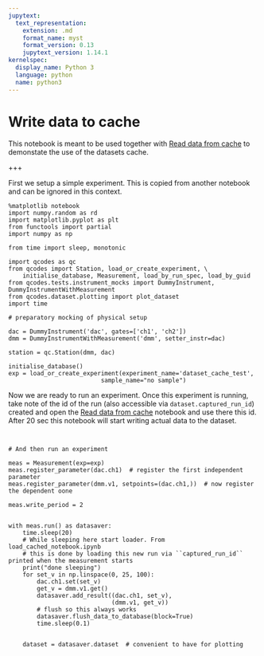 ```yaml
---
jupytext:
  text_representation:
    extension: .md
    format_name: myst
    format_version: 0.13
    jupytext_version: 1.14.1
kernelspec:
  display_name: Python 3
  language: python
  name: python3
---
```


# Write data to cache

This notebook is meant to be used together with [Read data from cache](./read_data_from_cache.ipynb) to demonstate the use of the datasets cache.

+++

First we setup a simple experiment. This is copied from another notebook and can be ignored in this context.

```{code-cell} ipython3
%matplotlib notebook
import numpy.random as rd
import matplotlib.pyplot as plt
from functools import partial
import numpy as np

from time import sleep, monotonic

import qcodes as qc
from qcodes import Station, load_or_create_experiment, \
    initialise_database, Measurement, load_by_run_spec, load_by_guid
from qcodes.tests.instrument_mocks import DummyInstrument, DummyInstrumentWithMeasurement
from qcodes.dataset.plotting import plot_dataset
import time
```

```{code-cell} ipython3
# preparatory mocking of physical setup

dac = DummyInstrument('dac', gates=['ch1', 'ch2'])
dmm = DummyInstrumentWithMeasurement('dmm', setter_instr=dac)

station = qc.Station(dmm, dac)
```

```{code-cell} ipython3
initialise_database()
exp = load_or_create_experiment(experiment_name='dataset_cache_test',
                          sample_name="no sample")
```

Now we are ready to run an experiment. Once this experiment is running, take note of the id of the run (also accessible via ``dataset.captured_run_id``) created and open the [Read data from cache](./read_data_from_cache.ipynb) notebook and use there this id.  After 20 sec this notebook will start writing actual data to the dataset.

```{code-cell} ipython3


# And then run an experiment

meas = Measurement(exp=exp)
meas.register_parameter(dac.ch1)  # register the first independent parameter
meas.register_parameter(dmm.v1, setpoints=(dac.ch1,))  # now register the dependent oone

meas.write_period = 2


with meas.run() as datasaver:
    time.sleep(20)
    # While sleeping here start loader. From load_cached_notebook.ipynb
    # this is done by loading this new run via ``captured_run_id`` printed when the measurement starts
    print("done sleeping")
    for set_v in np.linspace(0, 25, 100):
        dac.ch1.set(set_v)
        get_v = dmm.v1.get()
        datasaver.add_result((dac.ch1, set_v),
                             (dmm.v1, get_v))
        # flush so this always works
        datasaver.flush_data_to_database(block=True)
        time.sleep(0.1)

    
    dataset = datasaver.dataset  # convenient to have for plotting
```
